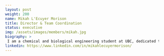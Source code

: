 ```yaml
---
layout: post
weight: 200
name: Mikah L'Ecuyer Morison
title: Director & Team Coordination 
status: executive
img: /assets/images/members/mikah.jpg
biography: >
 I am a chemical and biological engineering student at UBC, dedicated to enhancing environmental sustainability through the development of new technologies. My primary interest lies in upstream chemical process engineering, and I possess a strong background in electrochemistry and microbial fuel cells. I am excited to create an environment where students can generate innovative solutions to real-world problems.
linkedin: https://www.linkedin.com/in/mikahlecuyermorison/
---
```


